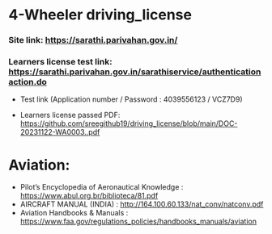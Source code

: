 # 4-Wheeler driving_license


### Site link: https://sarathi.parivahan.gov.in/

### Learners license test link: https://sarathi.parivahan.gov.in/sarathiservice/authenticationaction.do
- Test link (Application number / Password : 4039556123 / VCZ7D9)

- Learners license passed PDF: 
https://github.com/sreegithub19/driving_license/blob/main/DOC-20231122-WA0003..pdf 



# Aviation:

- Pilot’s Encyclopedia of Aeronautical Knowledge : https://www.abul.org.br/biblioteca/81.pdf
- AIRCRAFT MANUAL (INDIA) : http://164.100.60.133/nat_conv/natconv.pdf
- Aviation Handbooks & Manuals : https://www.faa.gov/regulations_policies/handbooks_manuals/aviation
